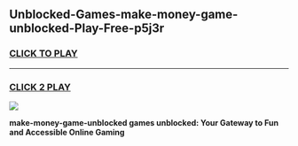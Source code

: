 
## Unblocked-Games-make-money-game-unblocked-Play-Free-p5j3r
<h3>
<a href="https://premium76.site?title=make-money-game-unblocked&ref=15A">CLICK TO PLAY</a></h3>
<hr>

<h3>
<a href="https://premium76.site?title=make-money-game-unblocked&ref=15A">CLICK 2 PLAY</a>
  
</h3>

<a href="https://premium76.site?title=make-money-game-unblocked&ref=15A"><img src="https://clearcache.store/games.png"></a>


**make-money-game-unblocked games unblocked: Your Gateway to Fun and Accessible Online Gaming**
